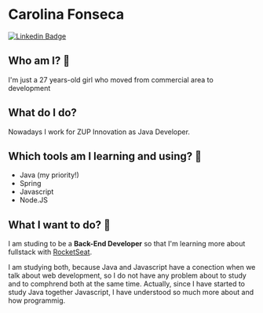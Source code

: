 # Carolina Fonseca
   [![Linkedin Badge](https://img.shields.io/badge/-Carolina%20Fonseca-292929?style=flat-square&logo=Linkedin&logoColor=white&link=https://www.linkedin.com/in/carolina-fonseca-681b0a7a/)](https://www.linkedin.com/in/carolina-fonseca-681b0a7a/)

## Who am I? 📝
I'm just a 27 years-old girl who moved from commercial area to development

## What do I do?
Nowadays I work for ZUP Innovation as Java Developer.

## Which tools am I learning and using? :construction_worker:
- Java (my priority!)
- Spring
- Javascript
- Node.JS


## What I want to do? 🚀
I am studing to be a **Back-End Developer** so that I'm learning more about fullstack with [RocketSeat](https://rocketseat.com.br/ "RocketSeat").

I am studying both, because Java and Javascript have a conection when we talk about web development, so I do not have any problem about to study and to comphrend both at the same time. Actually, since I have started to study Java together Javascript, I have understood so much more about and how programmig.
